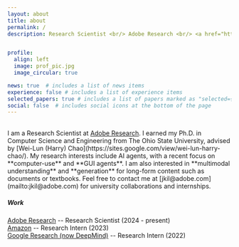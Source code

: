 ```yaml
---
layout: about
title: about
permalink: /
description: Research Scientist <br/> Adobe Research <br/> <a href="https://www.linkedin.com/in/jihyung-kil-6262b2149">LinkedIn</a> / <a href="https://twitter.com/Jihyung_Kil">Twitter</a> / <a href="https://scholar.google.com/citations?user=C3O0uxcAAAAJ&hl=en">Google Scholar</a> #/ <a href="https://github.com/heendung">GitHub</a>


profile:
  align: left 
  image: prof_pic.jpg
  image_circular: true

news: true  # includes a list of news items
experience: false # includes a list of experience items
selected_papers: true # includes a list of papers marked as "selected={true}"
social: false  # includes social icons at the bottom of the page
---
```


<br>
I am a Research Scientist at <a href="https://research.adobe.com/">Adobe Research</a>. I earned my Ph.D. in Computer Science and Engineering from The Ohio State University, advised by [Wei-Lun (Harry) Chao](https://sites.google.com/view/wei-lun-harry-chao/). My research interests include AI agents, with a recent focus on **computer-use** and **GUI agents**. I am also interested in **multimodal understanding** and **generation** for long-form content such as documents or textbooks. Feel free to contact me at [jkil@adobe.com](mailto:jkil@adobe.com) for university collaborations and internships.

##### Work
<a href="https://research.adobe.com/">Adobe Research</a> -- Research Scientist (2024 - present) <br>
<a href="https://www.amazon.science/publications">Amazon</a> -- Research Intern (2023) <br>
<a href="https://deepmind.google/">Google Research (now DeepMind)</a> -- Research Intern (2022) <br>
